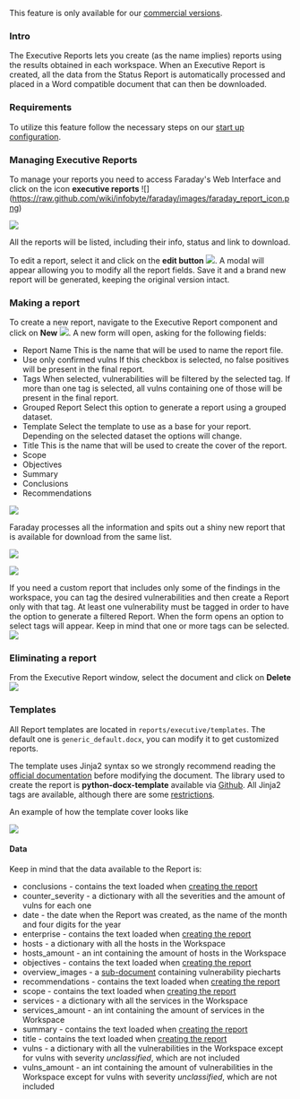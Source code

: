 This feature is only available for our [commercial versions](https://www.faradaysec.com/#download).

### Intro

The Executive Reports lets you create (as the name implies) reports using the results obtained in each workspace.
When an Executive Report is created, all the data from the Status Report is automatically processed and placed in a Word compatible document that can then be downloaded.

### Requirements

To utilize this feature follow the necessary steps on our [start up configuration](https://github.com/infobyte/faraday/wiki/installation-server).

### Managing Executive Reports

To manage your reports you need to access Faraday's Web Interface and click on the icon **executive reports** ![]
(https://raw.github.com/wiki/infobyte/faraday/images/faraday_report_icon.png)

![](https://raw.github.com/wiki/infobyte/faraday/images/faraday_report_create.png)

All the reports will be listed, including their info, status and link to download.

To edit a report, select it and click on the **edit button** ![](https://raw.github.com/wiki/infobyte/faraday/images/faraday_report_edit_button.png). A modal will appear allowing you to modify all the report fields. Save it and a brand new report will be generated, keeping the original version intact.

### Making a report

To create a new report, navigate to the Executive Report component and click on **New**
![](https://raw.github.com/wiki/infobyte/faraday/images/faraday_report_new_button.png). A new form will open, asking for the following fields:

* Report Name
This is the name that will be used to name the report file.
* Use only confirmed vulns
If this checkbox is selected, no false positives will be present in the final report.
* Tags
When selected, vulnerabilities will be filtered by the selected tag. If more than one tag is selected, all vulns containing one of those will be present in the final report.
* Grouped Report
Select this option to generate a report using a grouped dataset.
* Template
Select the template to use as a base for your report. Depending on the selected dataset the options will change.
* Title
This is the name that will be used to create the cover of the report.
* Scope
* Objectives
* Summary
* Conclusions
* Recommendations

![](https://raw.github.com/wiki/infobyte/faraday/images/faraday_report_new.png)

Faraday processes all the information and spits out a shiny new report that is available for download from the same list.

![](https://raw.github.com/wiki/infobyte/faraday/images/faraday_report_procesing.png)

![](https://raw.github.com/wiki/infobyte/faraday/images/faraday_report_word.png)

If you need a custom report that includes only some of the findings in the workspace, you can tag the desired vulnerabilities and then create a Report only with that tag.
At least one vulnerability must be tagged in order to have the option to generate a filtered Report. When the form opens an option to select tags will appear. Keep in mind that one or more tags can be selected.
![](https://raw.github.com/wiki/infobyte/faraday/images/faraday_report_using_tags.png)


### Eliminating a report

From the Executive Report window, select the document and click on **Delete**
![](https://raw.github.com/wiki/infobyte/faraday/images/faraday_report_delete_button.png)


### Templates

All Report templates are located in ```reports/executive/templates```. The default one is ```generic_default.docx```, you can modify it to get customized reports.

The template uses Jinja2 syntax so we strongly recommend reading the [official documentation](http://jinja.pocoo.org/docs/dev/templates/) before modifying the document. The library used to create the report is **python-docx-template** available via [Github](https://github.com/elapouya/python-docx-template/). All Jinja2 tags are available, although there are some [restrictions](http://docxtpl.readthedocs.io/en/latest/#restrictions).

An example of how the template cover looks like

![](https://raw.github.com/wiki/infobyte/faraday/images/faraday_report_template_example.png)

#### Data

Keep in mind that the data available to the Report is:
* conclusions - contains the text loaded when [creating the report](#making-a-report)
* counter_severity - a dictionary with all the severities and the amount of vulns for each one
* date - the date when the Report was created, as the name of the month and four digits for the year
* enterprise - contains the text loaded when [creating the report](#making-a-report)
* hosts - a dictionary with all the hosts in the Workspace
* hosts_amount - an int containing the amount of hosts in the Workspace
* objectives - contains the text loaded when [creating the report](#making-a-report)
* overview_images - a [sub-document](http://docxtpl.readthedocs.io/en/latest/#sub-documents) containing vulnerability piecharts
* recommendations - contains the text loaded when [creating the report](#making-a-report)
* scope - contains the text loaded when [creating the report](#making-a-report)
* services - a dictionary with all the services in the Workspace
* services_amount - an int containing the amount of services in the Workspace
* summary - contains the text loaded when [creating the report](#making-a-report)
* title - contains the text loaded when [creating the report](#making-a-report)
* vulns - a dictionary with all the vulnerabilities in the Workspace except for vulns with severity _unclassified_, which are not included
* vulns_amount - an int containing the amount of vulnerabilities in the Workspace except for vulns with severity _unclassified_, which are not included
